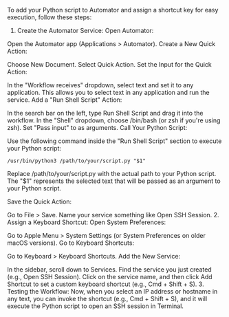 To add your Python script to Automator and assign a shortcut key for easy execution, follow these steps:

1. Create the Automator Service:
Open Automator:

Open the Automator app (Applications > Automator).
Create a New Quick Action:

Choose New Document.
Select Quick Action.
Set the Input for the Quick Action:

In the "Workflow receives" dropdown, select text and set it to any application. This allows you to select text in any application and run the service.
Add a "Run Shell Script" Action:

In the search bar on the left, type Run Shell Script and drag it into the workflow.
In the "Shell" dropdown, choose /bin/bash (or zsh if you're using zsh).
Set "Pass input" to as arguments.
Call Your Python Script:

Use the following command inside the "Run Shell Script" section to execute your Python script:


```
/usr/bin/python3 /path/to/your/script.py "$1"
```
Replace /path/to/your/script.py with the actual path to your Python script. The "$1" represents the selected text that will be passed as an argument to your Python script.

Save the Quick Action:

Go to File > Save.
Name your service something like Open SSH Session.
2. Assign a Keyboard Shortcut:
Open System Preferences:

Go to Apple Menu > System Settings (or System Preferences on older macOS versions).
Go to Keyboard Shortcuts:

Go to Keyboard > Keyboard Shortcuts.
Add the New Service:

In the sidebar, scroll down to Services.
Find the service you just created (e.g., Open SSH Session).
Click on the service name, and then click Add Shortcut to set a custom keyboard shortcut (e.g., Cmd + Shift + S).
3. Testing the Workflow:
Now, when you select an IP address or hostname in any text, you can invoke the shortcut (e.g., Cmd + Shift + S), and it will execute the Python script to open an SSH session in Terminal.